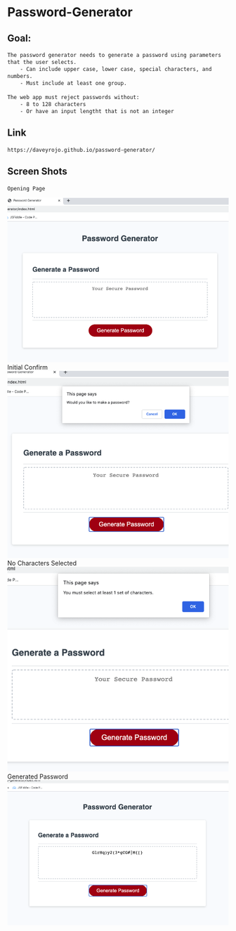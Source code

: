 # Password-Generator

## Goal:
    The password generator needs to generate a password using parameters that the user selects.
        - Can include upper case, lower case, special characters, and numbers.
        - Must include at least one group.
    
    The web app must reject passwords without:
        - 8 to 128 characters
        - Or have an input lengtht that is not an integer

## Link
    https://daveyrojo.github.io/password-generator/

## Screen Shots
    Opening Page
![password-generator](assets/img/opening.png)
    Initial Confirm
![password-generator](assets/img/startpg.png)
    No Characters Selected
![password-generator](assets/img/no_characters_selected.png)
    Generated Password
![password-generator](assets/img/generated_password.png)
